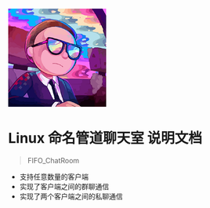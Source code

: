 ![logo](img/GitHub.png)

# Linux 命名管道聊天室 说明文档

> FIFO_ChatRoom

* 支持任意数量的客户端
* 实现了客户端之间的群聊通信
* 实现了两个客户端之间的私聊通信
